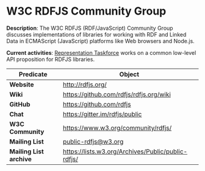 
# W3C RDFJS Community Group
**Description**: The W3C RDFJS (RDF/JavaScript) Community Group discusses implementations of libraries for working with RDF and Linked Data in ECMAScript (JavaScript) platforms like Web browsers and Node.js.

**Current activities**: [Representation Taskforce](https://github.com/rdfjs/representation-task-force) works on a common low-level API proposition for RDFJS libraries.

| Predicate | Object |
|-----------|--------|
| **Website** | http://rdfjs.org/
| **Wiki** | https://github.com/rdfjs/rdfjs.org/wiki
| **GitHub** | https://github.com/rdfjs
| **Chat** |https://gitter.im/rdfjs/public
| **W3C Community** | https://www.w3.org/community/rdfjs/
| **Mailing List** | public-rdfjs@w3.org
| **Mailing List archive** | https://lists.w3.org/Archives/Public/public-rdfjs/

